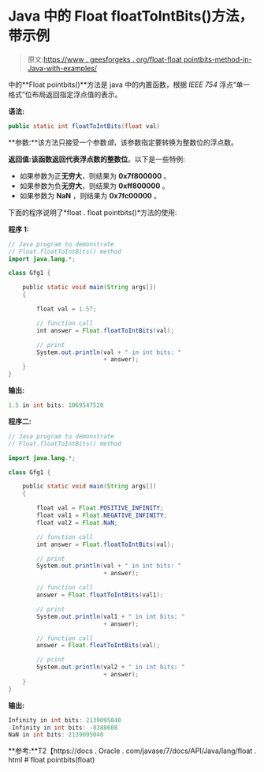 # Java 中的 Float floatToIntBits()方法，带示例

> 原文:[https://www . geesforgeks . org/float-float pointbits-method-in-Java-with-examples/](https://www.geeksforgeeks.org/float-floattointbits-method-in-java-with-examples/)

中的**Float pointbits()**方法是 java 中的内置函数，根据 *IEEE 754* 浮点“单一格式”位布局返回指定浮点值的表示。

**语法:**

```java
public static int floatToIntBits(float val)

```

**参数:**该方法只接受一个参数*值*，该参数指定要转换为整数位的浮点数。

**返回值:**该函数返回代表浮点数的**整数位**。以下是一些特例:

*   如果参数为正**无穷大**，则结果为 **0x7f800000** 。
*   如果参数为负**无穷大**，则结果为 **0xff800000** 。
*   如果参数为 **NaN** ，则结果为 **0x7fc00000** 。

下面的程序说明了*float . float pointbits()*方法的使用:

**程序 1:**

```java
// Java program to demonstrate
// Float.floatToIntBits() method
import java.lang.*;

class Gfg1 {

    public static void main(String args[])
    {

        float val = 1.5f;

        // function call
        int answer = Float.floatToIntBits(val);

        // print
        System.out.println(val + " in int bits: "
                           + answer);
    }
}
```

**输出:**

```java
1.5 in int bits: 1069547520

```

**程序二:**

```java
// Java program to demonstrate
// Float.floatToIntBits() method

import java.lang.*;

class Gfg1 {

    public static void main(String args[])
    {

        float val = Float.POSITIVE_INFINITY;
        float val1 = Float.NEGATIVE_INFINITY;
        float val2 = Float.NaN;

        // function call
        int answer = Float.floatToIntBits(val);

        // print
        System.out.println(val + " in int bits: "
                           + answer);

        // function call
        answer = Float.floatToIntBits(val1);

        // print
        System.out.println(val1 + " in int bits: "
                           + answer);

        // function call
        answer = Float.floatToIntBits(val);

        // print
        System.out.println(val2 + " in int bits: "
                           + answer);
    }
}
```

**输出:**

```java
Infinity in int bits: 2139095040
-Infinity in int bits: -8388608
NaN in int bits: 2139095040

```

**参考:**T2【https://docs . Oracle . com/javase/7/docs/API/Java/lang/float . html # float pointbits(float)